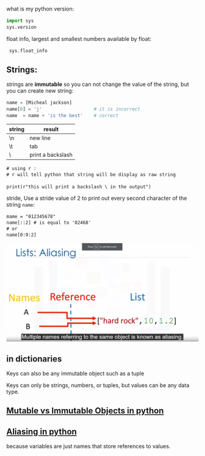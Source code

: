 what is my python version:
```python
import sys
sys.version
```

float info, largest and smallest numbers available by float:
```python
 sys.float_info
 ```
## Strings:
strings are **immutable** so you can not change the value of the string, but you can create new string:
```python
name = [Micheal jackson]
name[0] = 'j'                   # it is incorrect
name  = name + 'is the best'    # correct
```
string | result
------ |-------
\n    |  new line
\t    | tab
\\  | print a backslash

```
# using r :
# r will tell python that string will be display as raw string

print(r"this will print a backslash \ in the output")
```
stride, Use a stride value of 2 to print out every second character of the string `name`:
```
mame = "012345678"
name[::2] # is equal to '02468'
# or
name[0:9:2]
```

![aliasing](images/aliasing.png)

## in dictionaries
Keys can also be any immutable object such as a tuple

Keys can only be strings, numbers, or tuples, but values can be any data type.

## [Mutable vs Immutable Objects in python](https://medium.com/@meghamohan/mutable-and-immutable-side-of-python-c2145cf72747#:~:text=Everything%20in%20Python%20is%20an%20object.&text=Simple%20put%2C%20a%20mutable%20object,set%2C%20dict\)%20are%20mutable.)

## [Aliasing in python](https://v4.software-carpentry.org/python/alias.html#:~:text=In%20Python%2C%20aliasing%20happens%20whenever,that%20store%20references%20to%20values.)
because variables are just names that store references to values.
